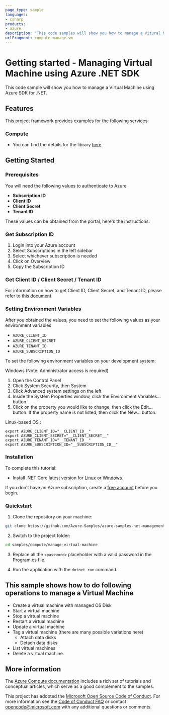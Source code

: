 ```yaml
---
page_type: sample
languages:
- csharp
products:
- azure
description: "This code samples will show you how to manage a Vitural Machine using Azure SDK for .NET."
urlFragment: compute-manage-vm
---
```

# Getting started - Managing Virtual Machine using Azure .NET SDK

This code sample will show you how to manage a Virtual Machine using Azure SDK for .NET.

## Features

This project framework provides examples for the following services:

### Compute
* You can find the details for the library [here](https://azure.github.io/azure-sdk/releases/latest/#dotnet).

## Getting Started

### Prerequisites

You will need the following values to authenticate to Azure

-   **Subscription ID**
-   **Client ID**
-   **Client Secret**
-   **Tenant ID**

These values can be obtained from the portal, here's the instructions:

### Get Subscription ID

1.  Login into your Azure account
2.  Select Subscriptions in the left sidebar
3.  Select whichever subscription is needed
4.  Click on Overview
5.  Copy the Subscription ID

### Get Client ID / Client Secret / Tenant ID

For information on how to get Client ID, Client Secret, and Tenant ID,
please refer to [this
document](https://docs.microsoft.com/azure/active-directory/develop/howto-create-service-principal-portal)

### Setting Environment Variables

After you obtained the values, you need to set the following values as
your environment variables

-   `AZURE_CLIENT_ID`
-   `AZURE_CLIENT_SECRET`
-   `AZURE_TENANT_ID`
-   `AZURE_SUBSCRIPTION_ID`

To set the following environment variables on your development system:

Windows (Note: Administrator access is required)

1.  Open the Control Panel
2.  Click System Security, then System
3.  Click Advanced system settings on the left
4.  Inside the System Properties window, click the Environment
    Variables… button.
5.  Click on the property you would like to change, then click the Edit…
    button. If the property name is not listed, then click the New…
    button.

Linux-based OS :

    export AZURE_CLIENT_ID="__CLIENT_ID__"
    export AZURE_CLIENT_SECRET="__CLIENT_SECRET__"
    export AZURE_TENANT_ID="__TENANT_ID__"
    export AZURE_SUBSCRIPTION_ID="__SUBSCRIPTION_ID__"

### Installation

To complete this tutorial:

* Install .NET Core latest version for [Linux] or [Windows]

If you don't have an Azure subscription, create a [free account] before you begin.

### Quickstart

1. Clone the repository on your machine:

```bash
git clone https://github.com/Azure-Samples/azure-samples-net-management.git
```

2. Switch to the project folder:
```bash
cd samples/compute/manage-virtual-machine
```

3. Replace all the ```<password>``` placeholder with a valid password in the Program.cs file.

4. Run the application with the `dotnet run` command.

## This sample shows how to do following operations to manage a Virtual Machine
 - Create a virtual machine with managed OS Disk
 - Start a virtual machine
 - Stop a virtual machine
 - Restart a virtual machine
 - Update a virtual machine
 - Tag a virtual machine (there are many possible variations here)
   - Attach data disks
   - Detach data disks
 - List virtual machines
 - Delete a virtual machine.

## More information

The [Azure Compute documentation] includes a rich set of tutorials and conceptual articles, which serve as a good complement to the samples.

This project has adopted the [Microsoft Open Source Code of Conduct].
For more information see the [Code of Conduct FAQ] or contact [opencode@microsoft.com] with any additional questions or comments.

<!-- LINKS -->
[Linux]: https://dotnet.microsoft.com/download
[Windows]: https://dotnet.microsoft.com/download
[free account]: https://azure.microsoft.com/free/?WT.mc_id=A261C142F
[Azure Portal]: https://portal.azure.com
[Azure Compute documentation]: https://docs.microsoft.com/azure/?product=compute
[Microsoft Open Source Code of Conduct]: https://opensource.microsoft.com/codeofconduct/
[Code of Conduct FAQ]: https://opensource.microsoft.com/codeofconduct/faq/
[opencode@microsoft.com]: mailto:opencode@microsoft.com
